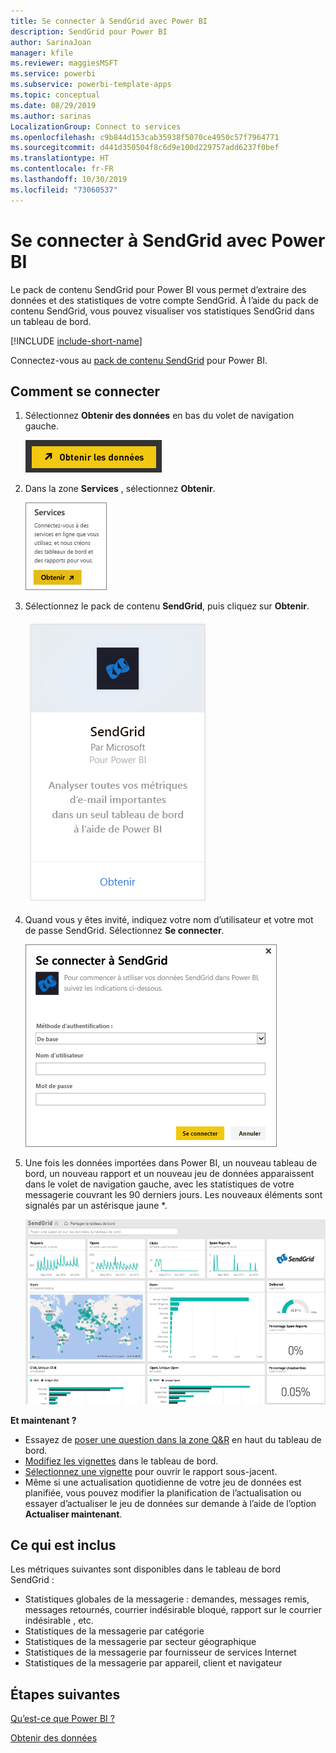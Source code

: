 ```yaml
---
title: Se connecter à SendGrid avec Power BI
description: SendGrid pour Power BI
author: SarinaJoan
manager: kfile
ms.reviewer: maggiesMSFT
ms.service: powerbi
ms.subservice: powerbi-template-apps
ms.topic: conceptual
ms.date: 08/29/2019
ms.author: sarinas
LocalizationGroup: Connect to services
ms.openlocfilehash: c9b844d153cab35938f5070ce4950c57f7964771
ms.sourcegitcommit: d441d350504f8c6d9e100d229757add6237f0bef
ms.translationtype: HT
ms.contentlocale: fr-FR
ms.lasthandoff: 10/30/2019
ms.locfileid: "73060537"
---
```

# <a name="connect-to-sendgrid-with-power-bi"></a>Se connecter à SendGrid avec Power BI
Le pack de contenu SendGrid pour Power BI vous permet d’extraire des données et des statistiques de votre compte SendGrid. À l’aide du pack de contenu SendGrid, vous pouvez visualiser vos statistiques SendGrid dans un tableau de bord.

[!INCLUDE [include-short-name](./includes/service-deprecate-content-packs.md)]

Connectez-vous au [pack de contenu SendGrid](https://app.powerbi.com/getdata/services/sendgrid) pour Power BI.

## <a name="how-to-connect"></a>Comment se connecter
1. Sélectionnez **Obtenir des données** en bas du volet de navigation gauche.
   
   ![](media/service-connect-to-sendgrid/pbi_getdata.png) 
2. Dans la zone **Services** , sélectionnez **Obtenir**.
   
   ![](media/service-connect-to-sendgrid/pbi_getservices.png) 
3. Sélectionnez le pack de contenu **SendGrid**, puis cliquez sur **Obtenir**.
   
   ![](media/service-connect-to-sendgrid/sendgrid.png) 
4. Quand vous y êtes invité, indiquez votre nom d’utilisateur et votre mot de passe SendGrid. Sélectionnez **Se connecter**.
   
   ![](media/service-connect-to-sendgrid/pbi_sendgridsignin.png)
5. Une fois les données importées dans Power BI, un nouveau tableau de bord, un nouveau rapport et un nouveau jeu de données apparaissent dans le volet de navigation gauche, avec les statistiques de votre messagerie couvrant les 90 derniers jours. Les nouveaux éléments sont signalés par un astérisque jaune \*.
   
   ![](media/service-connect-to-sendgrid/pbi_sendgriddash.png)

**Et maintenant ?**

* Essayez de [poser une question dans la zone Q&R](consumer/end-user-q-and-a.md) en haut du tableau de bord.
* [Modifiez les vignettes](service-dashboard-edit-tile.md) dans le tableau de bord.
* [Sélectionnez une vignette](consumer/end-user-tiles.md) pour ouvrir le rapport sous-jacent.
* Même si une actualisation quotidienne de votre jeu de données est planifiée, vous pouvez modifier la planification de l’actualisation ou essayer d’actualiser le jeu de données sur demande à l’aide de l’option **Actualiser maintenant**.

## <a name="whats-included"></a>Ce qui est inclus
Les métriques suivantes sont disponibles dans le tableau de bord SendGrid :

* Statistiques globales de la messagerie : demandes, messages remis, messages retournés, courrier indésirable bloqué, rapport sur le courrier indésirable , etc.
* Statistiques de la messagerie par catégorie
* Statistiques de la messagerie par secteur géographique
* Statistiques de la messagerie par fournisseur de services Internet
* Statistiques de la messagerie par appareil, client et navigateur

## <a name="next-steps"></a>Étapes suivantes
[Qu’est-ce que Power BI ?](fundamentals/power-bi-overview.md)

[Obtenir des données](service-get-data.md)

